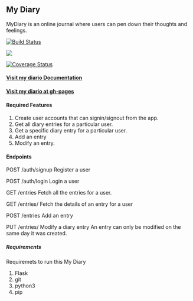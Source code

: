 ## My Diary 
MyDiary is an online journal where users can pen down their thoughts and feelings.

[![Build Status](https://travis-ci.org/AmosWels/My-Diary.svg?branch=database)](https://travis-ci.org/AmosWels/My-Diary)


<a href="https://codeclimate.com/github/AmosWels/My-Diary/maintainability"><img src="https://api.codeclimate.com/v1/badges/911827d24f11c39cdf13/maintainability" /></a>

[![Coverage Status](https://coveralls.io/repos/github/AmosWels/My-Diary/badge.svg?branch=database)](https://coveralls.io/github/AmosWels/My-Diary?branch=database)


#### [Visit my diario Documentation](https://mydiario.docs.apiary.io/#introduction/mydiario-requests-collection/get-all-users-entries-[get/entries])

#### [Visit my diario at gh-pages](https://amoswels.github.io/My-Diary/UI/)

#### Required Features
1. Create user accounts that can signin/signout from the app. 
2. Get all diary entries for a particular user.
3. Get a specific diary entry for a particular user.
4. Add an entry
5. Modify an entry.

#### Endpoints

POST /auth/signup
Register a user

POST /auth/login
Login a user

GET /entries 
Fetch all the entries for a user.

GET /entries/<entryId>
Fetch the details of an entry for a user

POST /entries
Add an entry

PUT /entries/<entryId>
Modify a diary entry
An entry can only be modified on the same day it was created.


##### Requirements
Requiremets to run this My Diary

1. Flask <framework>
2. git
3. python3
4. pip
